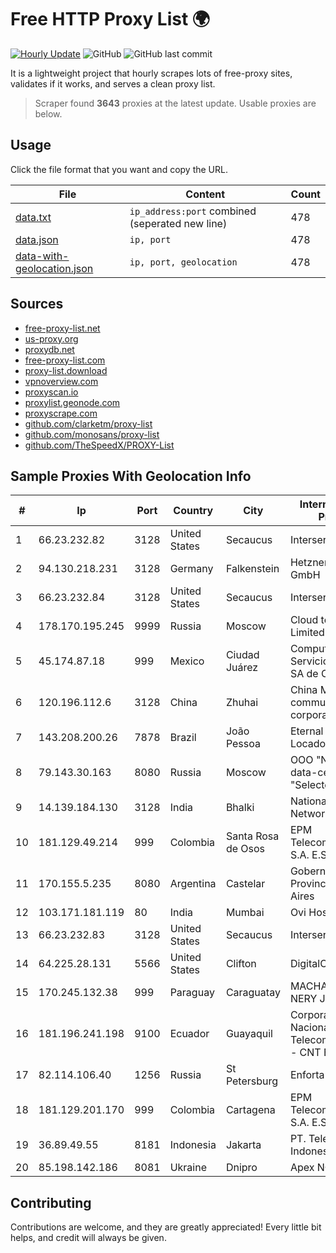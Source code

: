 
# Free HTTP Proxy List 🌍

[![Hourly Update](https://github.com/mertguvencli/http-proxy-list/actions/workflows/main.yml/badge.svg?branch=main)](https://github.com/mertguvencli/http-proxy-list/actions/workflows/main.yml)
![GitHub](https://img.shields.io/github/license/mertguvencli/http-proxy-list)
![GitHub last commit](https://img.shields.io/github/last-commit/mertguvencli/http-proxy-list)

It is a lightweight project that hourly scrapes lots of free-proxy sites, validates if it works, and serves a clean proxy list.


> Scraper found **3643** proxies at the latest update. Usable proxies are below.

## Usage

Click the file format that you want and copy the URL.


|File|Content|Count|
|----|-------|-----|
|[data.txt](https://raw.githubusercontent.com/mertguvencli/http-proxy-list/main/proxy-list/data.txt)|`ip_address:port` combined (seperated new line)|478|
|[data.json](https://raw.githubusercontent.com/mertguvencli/http-proxy-list/main/proxy-list/data.json)|`ip, port`|478|
|[data-with-geolocation.json](https://raw.githubusercontent.com/mertguvencli/http-proxy-list/main/proxy-list/data-with-geolocation.json)|`ip, port, geolocation`|478|

## Sources

* [free-proxy-list.net](https://free-proxy-list.net)
* [us-proxy.org](https://www.us-proxy.org)
* [proxydb.net](http://proxydb.net)
* [free-proxy-list.com](https://free-proxy-list.com/?page=&port=&type%5B%5D=http&type%5B%5D=https&up_time=0&search=Search)
* [proxy-list.download](https://www.proxy-list.download/HTTP)
* [vpnoverview.com](https://vpnoverview.com/privacy/anonymous-browsing/free-proxy-servers)
* [proxyscan.io](https://www.proxyscan.io)
* [proxylist.geonode.com](https://proxylist.geonode.com/api/proxy-list?limit=300&page=1&sort_by=lastChecked&sort_type=desc&protocols=http,https)
* [proxyscrape.com](https://api.proxyscrape.com/v2/?request=displayproxies&protocol=http&timeout=10000&country=all&ssl=all&anonymity=all)
* [github.com/clarketm/proxy-list](https://raw.githubusercontent.com/clarketm/proxy-list/master/proxy-list-raw.txt)
* [github.com/monosans/proxy-list](https://raw.githubusercontent.com/monosans/proxy-list/main/proxies/http.txt)
* [github.com/TheSpeedX/PROXY-List](https://raw.githubusercontent.com/TheSpeedX/PROXY-List/master/http.txt)


## Sample Proxies With Geolocation Info

|#|Ip|Port|Country|City|Internet Service Provider|
|-|--|----|-------|----|-------------------------|
|1|66.23.232.82|3128|United States|Secaucus|Interserver, Inc|
|2|94.130.218.231|3128|Germany|Falkenstein|Hetzner Online GmbH|
|3|66.23.232.84|3128|United States|Secaucus|Interserver, Inc|
|4|178.170.195.245|9999|Russia|Moscow|Cloud technology Limited (Ltd.)|
|5|45.174.87.18|999|Mexico|Ciudad Juárez|Computadoras y Servicios Especiales SA de CV|
|6|120.196.112.6|3128|China|Zhuhai|China Mobile communications corporation|
|7|143.208.200.26|7878|Brazil|João Pessoa|Eternal VÔdeo Locadora Ltda|
|8|79.143.30.163|8080|Russia|Moscow|OOO "Network of data-centers "Selectel"|
|9|14.139.184.130|3128|India|Bhalki|National Knowledge Network|
|10|181.129.49.214|999|Colombia|Santa Rosa de Osos|EPM Telecomunicaciones S.A. E.S.P.|
|11|170.155.5.235|8080|Argentina|Castelar|Gobernacion de la Provincia de Buenos Aires|
|12|103.171.181.119|80|India|Mumbai|Ovi Hosting Pvt Ltd|
|13|66.23.232.83|3128|United States|Secaucus|Interserver, Inc|
|14|64.225.28.131|5566|United States|Clifton|DigitalOcean, LLC|
|15|170.245.132.38|999|Paraguay|Caraguatay|MACHADO BAEZ, NERY JAVIER|
|16|181.196.241.198|9100|Ecuador|Guayaquil|Corporacion Nacional De Telecomunicaciones - CNT EP|
|17|82.114.106.40|1256|Russia|St Petersburg|Enforta-MSK|
|18|181.129.201.170|999|Colombia|Cartagena|EPM Telecomunicaciones S.A. E.S.P.|
|19|36.89.49.55|8181|Indonesia|Jakarta|PT. Telekomunikasi Indonesia|
|20|85.198.142.186|8081|Ukraine|Dnipro|Apex NCC|



## Contributing

Contributions are welcome, and they are greatly appreciated! Every
little bit helps, and credit will always be given.

